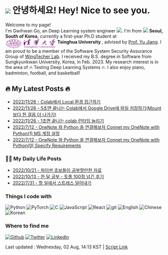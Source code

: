 <!-- 
Section 1
-->
<h1><img src="https://emojis.slackmojis.com/emojis/images/1531849430/4246/blob-sunglasses.gif?1531849430" width="30"/> 안녕하세요! Hey! Nice to see you.</h1>


<p> Welcome to my page! </br> I'm Gwihwan Go, an Deep Learning system engineer <img src="https://img.icons8.com/external-flat-juicy-fish/60/000000/external-algorithm-data-science-flat-flat-juicy-fish.png" width="20"/>. I'm from <img src="https://img.icons8.com/office/40/000000/south-korea.png" width="20" /> <b>Seoul, South of Korea</b>, currently a first-year Ph.D student at  <b>  </b><img src="assets/THU_logo_revised.png" width="160" height="30" align="middle"/> <b>Tsinghua University </b>, advised by <a href='https://sites.google.com/site/jiangyu198964/home'>Prof. Yu Jiang</a>. I am proud to be a member of the Software System Security Assurance Group of <a href='http://www.wingtecher.com/homeen'>WingTecher Lab</a>. I received my B.S. degree in Software from Sungkyunkwan University, Korea, in Feb. 2023. My research interest is in the area of 🔥 Testing Deep Learning Systems 🔥. I also enjoy piano, badminton, football, and basketball!</p>

<!-- 
Section 1
-->


<!-- 
Section 3 header
-->

<h2><b> 🔥 My Latest Posts 🔥 </b></h2>
<!-- 
Section 3 header
-->

<!-- 
Section 3
-->
- [2022/11/26 - Colab에서 Local 환경 접근하기](https://velog.io/@return_go/Colab%EC%97%90%EC%84%9C-Local-%ED%99%98%EA%B2%BD-%EC%A0%91%EA%B7%BC%ED%95%98%EA%B8%B0) <br>
- [2022/11/26 - 5초면 끝나는 Colab에서 Google Drive에 파일 저장하기(Mount 보다 한 걸음 더 나가기)](https://velog.io/@return_go/5%EC%B4%88%EB%A9%B4-%EB%81%9D%EB%82%98%EB%8A%94-Colab%EC%97%90%EC%84%9C-Google-Drive%EC%97%90-%ED%8C%8C%EC%9D%BC-%EC%A0%80%EC%9E%A5%ED%95%98%EA%B8%B0Mount-%EB%B3%B4%EB%8B%A4-%ED%95%9C-%EA%B1%B8%EC%9D%8C-%EB%8D%94-%EB%82%98%EA%B0%80%EA%B8%B0) <br>
- [2022/11/26 - 1초면 끝나는 colab 런타임 늘리기](https://velog.io/@return_go/1%EC%B4%88%EB%A9%B4-%EB%81%9D%EB%82%98%EB%8A%94-colab-%EB%9F%B0%ED%83%80%EC%9E%84-%EB%8A%98%EB%A6%AC%EA%B8%B0) <br>
- [2022/7/12 - OneNote 와 Python 을 연결해보자 Connet my OneNote with Python(1) MS 계정 설정](https://velog.io/@return_go/OneNote-%EC%99%80-Python-%EC%9D%84-%EC%97%B0%EA%B2%B0%ED%95%B4%EB%B3%B4%EC%9E%90-Connet-my-OneNote-with-Python-1-MS-%EA%B3%84%EC%A0%95-%EC%84%A4%EC%A0%95) <br>
- [2022/7/12 - OneNote 와 Python 을 연결해보자 Connet my OneNote with Python(0) Specify Requirements](https://velog.io/@return_go/OneNote-%EC%99%80-Python-%EC%9D%84-%EC%97%B0%EA%B2%B0%ED%95%B4%EB%B3%B4%EC%9E%90-Connet-my-OneNote-with-Python-0) <br>
<!-- 
Section 3
-->
<!-- 
Section 4 header
-->

<h3><b>🤟🏻  My Daily Life Posts</b></h3>
<!-- 
Section 4 header
-->

<!-- 
Section 4
-->
- [2022/10/21 - 파이썬 초보들이 공부할만한 자료](https://blog.naver.com/ie1914/222906452981) <br>
- [2022/10/13 - 한 달  공부 - 토플  100점 넘긴 후기](https://blog.naver.com/ie1914/222898983798) <br>
- [2022/7/31 - 할 일에서 스트레스 덜어내기](https://blog.naver.com/ie1914/222835967152) <br>
<!-- 
Section 4
-->
<!-- 
Section 5
-->
<!-- 
Section 2
-->
<h3>Things I code with</h3>
<p>
	<img alt="Python" src="https://img.shields.io/badge/-Python-3776AB?style=flat-square&logo=python&logoColor=yellow" /> 
	<img alt="PyTorch" src="https://img.shields.io/badge/-PyTorch-white?style=flat-square&logo=pytorch&logoColor=orrange" />
	<img alt="C" src="https://img.shields.io/badge/-C language-00599C?style=flat-square&logo=C&logoColor=black" />
	<img alt="JavaScript" src="https://img.shields.io/badge/-JavaScript-F7DF1E?style=flat-square&logo=JavaScript&logoColor=black" />
  <img alt="React" src="https://img.shields.io/badge/-React-45b8d8?style=flat-square&logo=react&logoColor=white" />
  <img alt="git" src="https://img.shields.io/badge/-Git-F05032?style=flat-square&logo=git&logoColor=white" />
  <img alt="English" src="https://img.shields.io/badge/-English-white?style=flat-square&logo=Etsy&logoColor=blue" />
	<img alt="Chinese" src="https://img.shields.io/badge/-Chinese-990000?style=flat-square&logo=Archive of Our Own&logoColor=white"/>
	<img alt="Korean" src="https://img.shields.io/badge/-Korean-003459?style=flat-square&logo=Koa&logoColor=red" />
</p>

<!-- 
Section 2
-->
<h3>Where to find me</h3>
<p><a href="https://github.com/Gwihwan-Go" target="_blank"><img alt="Github" src="https://img.shields.io/badge/GitHub-%2312100E.svg?&style=for-the-badge&logo=Github&logoColor=white" /></a> <a href="https://twitter.com/Gwihwan_Go" target="_blank"><img alt="Twitter" src="https://img.shields.io/badge/twitter-%231DA1F2.svg?&style=for-the-badge&logo=twitter&logoColor=white" /></a> <a href="https://www.linkedin.com/in/%EA%B7%80%ED%99%98-%EA%B3%A0-9687b323a/" target="_blank"><img alt="LinkedIn" src="https://img.shields.io/badge/linkedin-%230077B5.svg?&style=for-the-badge&logo=linkedin&logoColor=white" /></a>
<!-- 
Section 5
-->

<!-- 
Footer
-->
Last updated : Wednesday, 02 Aug, 14:13 KST | [Script Link](https://gist.github.com/GwiHwan-Go//) 
<!-- 
Footer
-->

